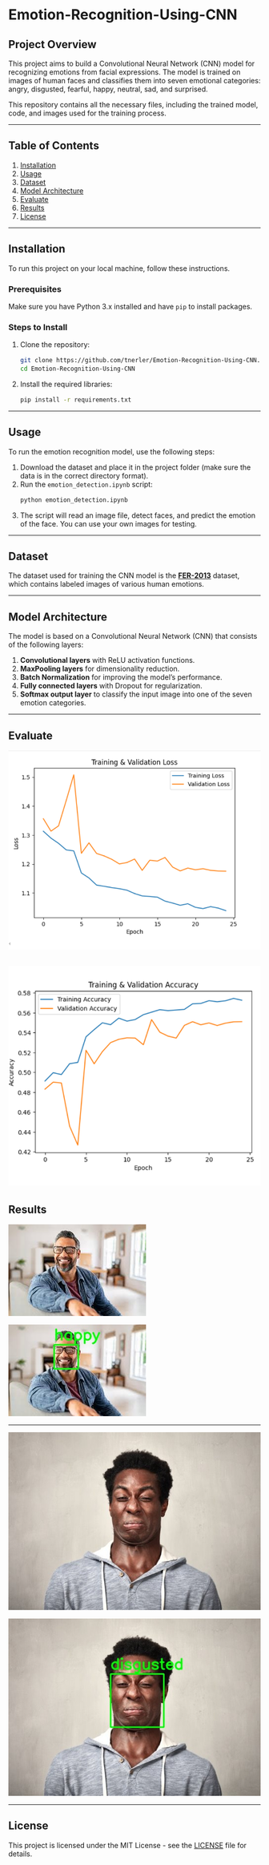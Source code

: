 # Emotion-Recognition-Using-CNN

## Project Overview

This project aims to build a Convolutional Neural Network (CNN) model for recognizing emotions from facial expressions. The model is trained on images of human faces and classifies them into seven emotional categories: angry, disgusted, fearful, happy, neutral, sad, and surprised.

This repository contains all the necessary files, including the trained model, code, and images used for the training process.

---

## Table of Contents

1. [Installation](#installation)
2. [Usage](#usage)
3. [Dataset](#dataset)
4. [Model Architecture](#model-architecture)
5. [Evaluate](#evaluate)
6. [Results](#results)
7. [License](#license)

---

## Installation

To run this project on your local machine, follow these instructions.

### Prerequisites

Make sure you have Python 3.x installed and have `pip` to install packages.

### Steps to Install

1. Clone the repository:
   ```bash
   git clone https://github.com/tnerler/Emotion-Recognition-Using-CNN.git
   cd Emotion-Recognition-Using-CNN
   ```

2. Install the required libraries:
   ```bash
   pip install -r requirements.txt
   ```

---

## Usage

To run the emotion recognition model, use the following steps:

1. Download the dataset and place it in the project folder (make sure the data is in the correct directory format).
2. Run the `emotion_detection.ipynb` script:
   ```bash
   python emotion_detection.ipynb
   ```
3. The script will read an image file, detect faces, and predict the emotion of the face. You can use your own images for testing.

---

## Dataset

The dataset used for training the CNN model is the **[FER-2013](https://www.kaggle.com/datasets/priya07/fer2013)** dataset, which contains labeled images of various human emotions.

---

## Model Architecture

The model is based on a Convolutional Neural Network (CNN) that consists of the following layers:

1. **Convolutional layers** with ReLU activation functions.
2. **MaxPooling layers** for dimensionality reduction.
3. **Batch Normalization** for improving the model’s performance.
4. **Fully connected layers** with Dropout for regularization.
5. **Softmax output layer** to classify the input image into one of the seven emotion categories.

---
## Evaluate

![Loss Result](https://github.com/tnerler/Emotion-Recognition-Using-CNN/blob/main/screenshots/loss.png)

![Accuracy Result](https://github.com/tnerler/Emotion-Recognition-Using-CNN/blob/main/screenshots/accuracy.png)
---
## Results

![Sample Result](https://github.com/tnerler/Emotion-Recognition-Using-CNN/blob/main/screenshots/happy.jpeg)

![Happy Emotion](https://github.com/tnerler/Emotion-Recognition-Using-CNN/blob/main/screenshots/happy_output.jpeg)

---
![Sample Result](https://github.com/tnerler/Emotion-Recognition-Using-CNN/blob/main/screenshots/disgusted.jpg)

![Disgusted Emotion](https://github.com/tnerler/Emotion-Recognition-Using-CNN/blob/main/screenshots/disgusted_output.jpg)


---

## License

This project is licensed under the MIT License - see the [LICENSE](LICENSE) file for details.

